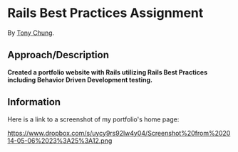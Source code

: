 # Rails Best Practices Assignment


By [Tony Chung](http://www.github.com/tonycchung).

## Approach/Description

**Created a portfolio website with Rails utilizing Rails Best Practices including Behavior Driven Development testing.**  
  
  
## Information

Here is a link to a screenshot of my portfolio's home page:

https://www.dropbox.com/s/uycy9rs92lw4y04/Screenshot%20from%202014-05-06%2023%3A25%3A12.png
